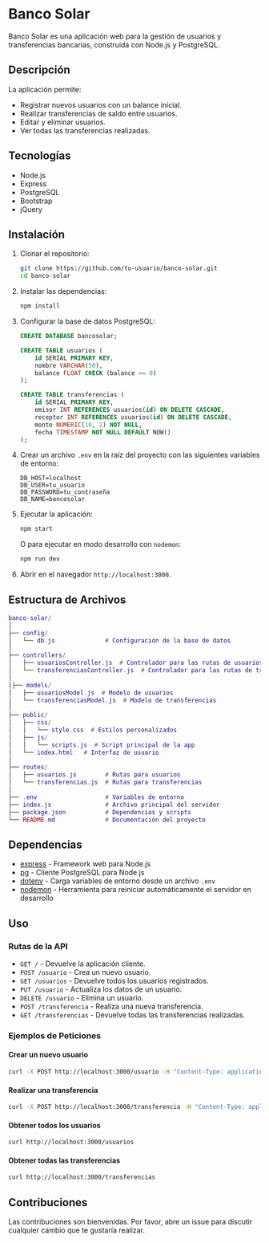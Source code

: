 # Banco Solar

Banco Solar es una aplicación web para la gestión de usuarios y transferencias bancarias, construida con Node.js y PostgreSQL.

## Descripción

La aplicación permite:
- Registrar nuevos usuarios con un balance inicial.
- Realizar transferencias de saldo entre usuarios.
- Editar y eliminar usuarios.
- Ver todas las transferencias realizadas.

## Tecnologías

- Node.js
- Express
- PostgreSQL
- Bootstrap
- jQuery

## Instalación

1. Clonar el repositorio:

    ```bash
    git clone https://github.com/tu-usuario/banco-solar.git
    cd banco-solar
    ```

2. Instalar las dependencias:

    ```bash
    npm install
    ```

3. Configurar la base de datos PostgreSQL:

    ```sql
    CREATE DATABASE bancosolar;

    CREATE TABLE usuarios (
        id SERIAL PRIMARY KEY,
        nombre VARCHAR(50),
        balance FLOAT CHECK (balance >= 0)
    );

    CREATE TABLE transferencias (
        id SERIAL PRIMARY KEY,
        emisor INT REFERENCES usuarios(id) ON DELETE CASCADE,
        receptor INT REFERENCES usuarios(id) ON DELETE CASCADE,
        monto NUMERIC(10, 2) NOT NULL,
        fecha TIMESTAMP NOT NULL DEFAULT NOW()
    );
    ```

4. Crear un archivo `.env` en la raíz del proyecto con las siguientes variables de entorno:

    ```env
    DB_HOST=localhost
    DB_USER=tu_usuario
    DB_PASSWORD=tu_contraseña
    DB_NAME=bancosolar
    ```

5. Ejecutar la aplicación:

    ```bash
    npm start
    ```

    O para ejecutar en modo desarrollo con `nodemon`:

    ```bash
    npm run dev
    ```

6. Abrir en el navegador `http://localhost:3000`.

## Estructura de Archivos

```lua
banco-solar/
│
├── config/
│   └── db.js              # Configuración de la base de datos
│
├── controllers/
│   ├── usuariosController.js  # Controlador para las rutas de usuarios
│   └── transferenciasController.js  # Controlador para las rutas de transferencias
│
│├── models/
│   ├── usuariosModel.js  # Modelo de usuarios
│   └── transferenciasModel.js  # Modelo de transferencias
│
├── public/
│   ├── css/
│   │   └── style.css  # Estilos personalizados
│   ├── js/
│   │   └── scripts.js  # Script principal de la app
│   └── index.html   # Interfaz de usuario
│
├── routes/
│   ├── usuarios.js        # Rutas para usuarios
│   └── transferencias.js  # Rutas para transferencias
│
├── .env                   # Variables de entorno
├── index.js               # Archivo principal del servidor
├── package.json           # Dependencias y scripts
└── README.md              # Documentación del proyecto
```

## Dependencias

- [express](https://www.npmjs.com/package/express) - Framework web para Node.js
- [pg](https://www.npmjs.com/package/pg) - Cliente PostgreSQL para Node.js
- [dotenv](https://www.npmjs.com/package/dotenv) - Carga variables de entorno desde un archivo `.env`
- [nodemon](https://www.npmjs.com/package/nodemon) - Herramienta para reiniciar automáticamente el servidor en desarrollo

## Uso

### Rutas de la API

- `GET /` - Devuelve la aplicación cliente.
- `POST /usuario` - Crea un nuevo usuario.
- `GET /usuarios` - Devuelve todos los usuarios registrados.
- `PUT /usuario` - Actualiza los datos de un usuario.
- `DELETE /usuario` - Elimina un usuario.
- `POST /transferencia` - Realiza una nueva transferencia.
- `GET /transferencias` - Devuelve todas las transferencias realizadas.

### Ejemplos de Peticiones

#### Crear un nuevo usuario

```bash
curl -X POST http://localhost:3000/usuario -H "Content-Type: application/json" -d '{"nombre": "Juan", "balance": 1000}'
```

#### Realizar una transferencia

```bash
curl -X POST http://localhost:3000/transferencia -H "Content-Type: application/json" -d '{"emisor": "Juan", "receptor": "Maria", "monto": 100}'
```

#### Obtener todos los usuarios

```bash
curl http://localhost:3000/usuarios
```

#### Obtener todas las transferencias

```bash
curl http://localhost:3000/transferencias
```

## Contribuciones

Las contribuciones son bienvenidas. Por favor, abre un issue para discutir cualquier cambio que te gustaría realizar.
